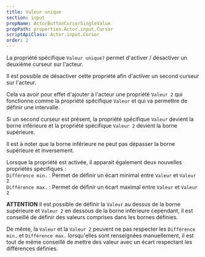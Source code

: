```yaml
---
title: Valeur unique
section: input
propName: ActorButtonCursorSingleValue
propPath: properties.Actor.input.Cursor
scriptApiClass: Actor.input.Cursor
order: 2
---
```

La propriété spécifique `Valeur unique?` permet d'activer / désactiver un deuxième curseur sur l'acteur.

Il est possible de désactiver cette propriété afin d'activer un second curseur sur l'acteur.

Cela va avoir pour effet d'ajouter à l'acteur une propriété `Valeur 2` qui fonctionne comme la propriété spécifique `Valeur` et qui va permettre de définir une intervalle.

Si un second curseur est présent, la propriété spécifique `Valeur` devient la borne inférieure et la propriété spécifique `Valeur 2` devient la borne supérieure.

Il est à noter que la borne inférieure ne peut pas dépasser la borne supérieure et inversement.

Lorsque la propriété est activée, il apparait également deux nouvelles propriétés spécifiques :
<br>
`Différence min.` : Permet de définir un écart minimal entre `Valeur` et `Valeur 2`
<br>
`Différence max.` : Permet de définir un écart maximal entre `Valeur` et `Valeur 2`


**ATTENTION**
Il est possible de définir la `Valeur` au dessus de la borne supérieure et `Valeur 2` en dessous de la borne inférieure cependant, il est conseillé de définir des valeurs comprises dans les bornes définies.

De même, la `Valeur` et la `Valeur 2` peuvent ne pas respecter les `Différence min.` et `Différence max.` lorsqu'elles sont renseignées manuellement, il est tout de même conseillé de mettre des valeur avec un écart respectant les différences définies.